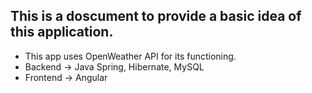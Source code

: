 ## This is a doscument to provide a basic idea of this application.
- This app uses OpenWeather API for its functioning.
- Backend -> Java Spring, Hibernate, MySQL
- Frontend -> Angular